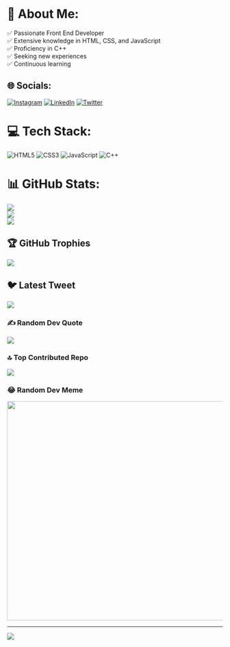 # 💫 About Me:
✅ Passionate Front End Developer<br>✅ Extensive knowledge in HTML, CSS, and JavaScript<br>✅ Proficiency in C++<br>✅ Seeking new experiences<br>✅ Continuous learning


## 🌐 Socials:
[![Instagram](https://img.shields.io/badge/Instagram-%23E4405F.svg?logo=Instagram&logoColor=white)](https://instagram.com/@thiagogbu) [![LinkedIn](https://img.shields.io/badge/LinkedIn-%230077B5.svg?logo=linkedin&logoColor=white)](https://linkedin.com/in/www.linkedin.com/in/thiagogbu) [![Twitter](https://img.shields.io/badge/Twitter-%231DA1F2.svg?logo=Twitter&logoColor=white)](https://twitter.com/https://twitter.com/thiago_gbu) 

# 💻 Tech Stack:
![HTML5](https://img.shields.io/badge/html5-%23E34F26.svg?style=for-the-badge&logo=html5&logoColor=white) ![CSS3](https://img.shields.io/badge/css3-%231572B6.svg?style=for-the-badge&logo=css3&logoColor=white) ![JavaScript](https://img.shields.io/badge/javascript-%23323330.svg?style=for-the-badge&logo=javascript&logoColor=%23F7DF1E) ![C++](https://img.shields.io/badge/c++-%2300599C.svg?style=for-the-badge&logo=c%2B%2B&logoColor=white)
# 📊 GitHub Stats:
![](https://github-readme-stats.vercel.app/api?username=ThiagoGBU&theme=synthwave&hide_border=false&include_all_commits=false&count_private=false)<br/>
![](https://github-readme-streak-stats.herokuapp.com/?user=ThiagoGBU&theme=synthwave&hide_border=false)<br/>
![](https://github-readme-stats.vercel.app/api/top-langs/?username=ThiagoGBU&theme=synthwave&hide_border=false&include_all_commits=false&count_private=false&layout=compact)

## 🏆 GitHub Trophies
![](https://github-profile-trophy.vercel.app/?username=ThiagoGBU&theme=radical&no-frame=false&no-bg=true&margin-w=4)

## 🐦 Latest Tweet
[![](https://gtce.itsvg.in/api?username=https://twitter.com/ThiagoGbu)](https://github.com/VishwaGauravIn/github-twitter-card-embed)

### ✍️ Random Dev Quote
![](https://quotes-github-readme.vercel.app/api?type=horizontal&theme=radical)

### 🔝 Top Contributed Repo
![](https://github-contributor-stats.vercel.app/api?username=ThiagoGBU&limit=5&theme=radical&combine_all_yearly_contributions=true)

### 😂 Random Dev Meme
<img src="https://rm.up.railway.app/" width="512px"/>

---
[![](https://visitcount.itsvg.in/api?id=ThiagoGBU&icon=0&color=5)](https://visitcount.itsvg.in)

<!-- Proudly created with GPRM ( https://gprm.itsvg.in ) -->
